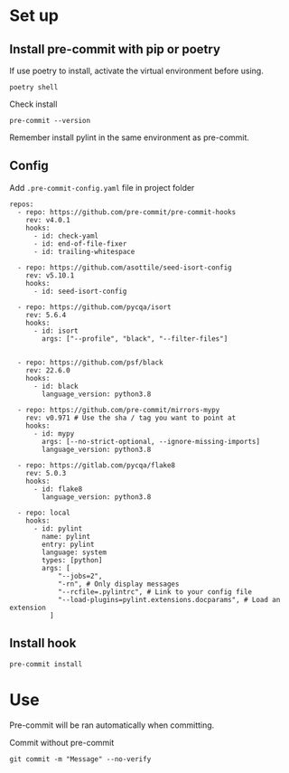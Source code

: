 # Set up

## Install pre-commit with pip or poetry

If use poetry to install, activate the virtual environment before using.

`poetry shell`

Check install

`pre-commit --version`

Remember install pylint in the same environment as pre-commit.

## Config
Add `.pre-commit-config.yaml` file in project folder 

```
repos:
  - repo: https://github.com/pre-commit/pre-commit-hooks
    rev: v4.0.1
    hooks:
      - id: check-yaml
      - id: end-of-file-fixer
      - id: trailing-whitespace

  - repo: https://github.com/asottile/seed-isort-config
    rev: v5.10.1
    hooks:
      - id: seed-isort-config

  - repo: https://github.com/pycqa/isort
    rev: 5.6.4
    hooks:
      - id: isort
        args: ["--profile", "black", "--filter-files"]


  - repo: https://github.com/psf/black
    rev: 22.6.0
    hooks:
      - id: black
        language_version: python3.8

  - repo: https://github.com/pre-commit/mirrors-mypy
    rev: v0.971 # Use the sha / tag you want to point at
    hooks:
      - id: mypy
        args: [--no-strict-optional, --ignore-missing-imports]
        language_version: python3.8

  - repo: https://gitlab.com/pycqa/flake8
    rev: 5.0.3
    hooks:
      - id: flake8
        language_version: python3.8

  - repo: local
    hooks:
      - id: pylint
        name: pylint
        entry: pylint
        language: system
        types: [python]
        args: [
            "--jobs=2",
            "-rn", # Only display messages
            "--rcfile=.pylintrc", # Link to your config file
            "--load-plugins=pylint.extensions.docparams", # Load an extension
          ]

```

## Install hook

`pre-commit install`

# Use

Pre-commit will be ran automatically when committing.

Commit without pre-commit

`git commit -m "Message" --no-verify`